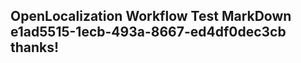 <properties
ms.topic="hero-topic"
ms.test1="hero-topic"
ms.test2="test"/>

## OpenLocalization Workflow Test MarkDown e1ad5515-1ecb-493a-8667-ed4df0dec3cb thanks!
